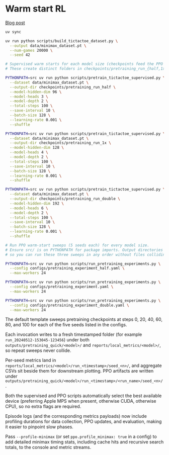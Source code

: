# Warm start RL

[Blog post](https://runrl.com/blog/warm-start-rl)

```bash
uv sync

uv run python scripts/build_tictactoe_dataset.py \
  --output data/minimax_dataset.pt \
  --num-games 20000 \
  --seed 42

# Supervised warm starts for each model size (checkpoints feed the PPO sweeps below).
# These create distinct folders in checkpoints/pretraining_run_{half,1x,double}.

PYTHONPATH=src uv run python scripts/pretrain_tictactoe_supervised.py \
  --dataset data/minimax_dataset.pt \
  --output-dir checkpoints/pretraining_run_half \
  --model-hidden-dim 96 \
  --model-heads 3 \
  --model-depth 2 \
  --total-steps 100 \
  --save-interval 10 \
  --batch-size 128 \
  --learning-rate 0.001 \
  --shuffle

PYTHONPATH=src uv run python scripts/pretrain_tictactoe_supervised.py \
  --dataset data/minimax_dataset.pt \
  --output-dir checkpoints/pretraining_run_1x \
  --model-hidden-dim 128 \
  --model-heads 4 \
  --model-depth 2 \
  --total-steps 100 \
  --save-interval 10 \
  --batch-size 128 \
  --learning-rate 0.001 \
  --shuffle

PYTHONPATH=src uv run python scripts/pretrain_tictactoe_supervised.py \
  --dataset data/minimax_dataset.pt \
  --output-dir checkpoints/pretraining_run_double \
  --model-hidden-dim 192 \
  --model-heads 6 \
  --model-depth 2 \
  --total-steps 100 \
  --save-interval 10 \
  --batch-size 128 \
  --learning-rate 0.001 \
  --shuffle

# Run PPO warm-start sweeps (5 seeds each) for every model size.
# Ensure src/ is on PYTHONPATH for package imports. Output directories are isolated per model size,
# so you can run these three sweeps in any order without files colliding.

PYTHONPATH=src uv run python scripts/run_pretraining_experiments.py \
  --config configs/pretraining_experiment_half.yaml \
  --max-workers 24

PYTHONPATH=src uv run python scripts/run_pretraining_experiments.py \
  --config configs/pretraining_experiment.yaml \
  --max-workers 24

PYTHONPATH=src uv run python scripts/run_pretraining_experiments.py \
  --config configs/pretraining_experiment_double.yaml \
  --max-workers 24
```

The default template sweeps pretraining checkpoints at steps 0, 20, 40, 60, 80, and 100 for each of the five seeds listed in the configs.

Each invocation writes to a fresh timestamped folder (for example `run_20240512-153045-123456`) under both `outputs/pretraining_quick/<model>/` and `reports/local_metrics/<model>/`, so repeat sweeps never collide.

Per-seed metrics land in `reports/local_metrics/<model>/run_<timestamp>/seed_<n>/`, and aggregate CSVs sit beside them for downstream plotting. PPO artifacts are written under `outputs/pretraining_quick/<model>/run_<timestamp>/<run_name>/seed_<n>/`.

Both the supervised and PPO scripts automatically select the best available device (preferring Apple MPS when present, otherwise CUDA, otherwise CPU), so no extra flags are required.

Episode logs (and the corresponding metrics payloads) now include profiling durations for data collection, PPO updates, and evaluation, making it easier to pinpoint slow phases.

Pass `--profile-minimax` (or set `ppo.profile_minimax: true` in a config) to add detailed minimax timing stats, including cache hits and recursive search totals, to the console and metric streams.

